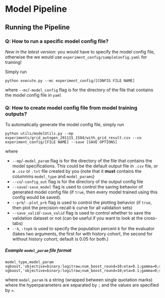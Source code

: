 # Model Pipeline

## Running the Pipeline

### Q: How to run a specific model config file?

_New in the latest version_: you would have to specify the model config file, otherwise the we would use `experiment_config/sampleConfig.yaml` for training!

Simply run 

```
python execute.py --mc experiment_config/[CONFIG FILE NAME]
```

where `--mc`/`-model_config` flag is for the directory of the file that contains the model config file in `yaml`


### Q: How to create model config file from model training outputs?

To automatically generate the model config file, simply run

```
python utils/modelUtils.py --mp experiments/grid_autogen_201115_1504/with_grid_result.csv --co experiment_config/[FILE NAME] --save [SAVE OPTIONS]
```

where 
  - `--mp`/`-model_param` flag is for the directory of the file that contains the model specifications. This could be the default output file in `.csv` file, or a `.csv` or `.txt` file created by you (note that it **must** contains the columnms `model_type` and `model_params`)
  - `--co`/`-config_out` flag is for the directory of the output config file
  - `--save`/`-save_model` flag is used to control the saving behavior of generated model config file (if `true`, then every model trained using this config would be saved).
  - `--prk`/`--plot_prk` flag is used to control the plotting behavior (if `true`, then plot the precision-recall-k curve for all validation sets)
  - `--save_valid`/`-save_valid` flag is used to control whether to save the validation dataset or not (can be useful if you want to look at the cross-tabs) 
  - `--k`, `-topk` is used to specify the population percent k for the evaluator (takes two arguments, the first for with history cohort, the second for without history cohort; default is 0.05 for both.)

  
##### Example `model_param` file format

```
model_type,model_param
xgboost,'objective=binary:logitraw;num_boost_round=10;eta=0.1;gamma=0;sampling_method=uniform'
xgboost,'objective=binary:logitraw;num_boost_round=10;eta=0.1;gamma=0;sampling_method=uniform'
```
where `model_param` is a string (wrapped between single quotation marks) where the hyperparameters are separated by `;` and the values are specified by `=`.

